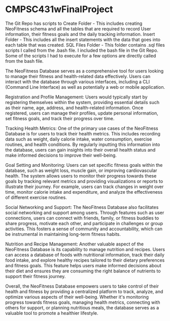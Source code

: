 # CMPSC431wFinalProject
The Git Repo has scripts to 
Create Folder - This includes creating NeoFitness schema and all the tables that are required to record User information, their fitness goals and the daily tracking information.
Insert Folder - This includes all the insert statements with the data that goes into each table that was created.
SQL Files Folder - This folder contains .sql files scripts I called from the .bash file. I included the bash file in the Git Repo. Some of the scripts I had to execute for a few options are directly called from the bash file.

The NeoFitness Database serves as a comprehensive tool for users looking to manage their fitness and health-related data effectively. Users can interact with the database through various interfaces, including a CLI (Command Line Interface) as well as potentially a web or mobile application.

Registration and Profile Management: Users would typically start by registering themselves within the system, providing essential details such as their name, age, address, and health-related information. Once registered, users can manage their profiles, update personal information, set fitness goals, and track their progress over time.

Tracking Health Metrics: One of the primary use cases of the NeoFitness Database is for users to track their health metrics. This includes recording data such as weight, daily calorie intake, water consumption, exercise routines, and health conditions. By regularly inputting this information into the database, users can gain insights into their overall health status and make informed decisions to improve their well-being.

Goal Setting and Monitoring: Users can set specific fitness goals within the database, such as weight loss, muscle gain, or improving cardiovascular health. The system allows users to monitor their progress towards these goals by tracking relevant metrics and providing visualizations or reports to illustrate their journey. For example, users can track changes in weight over time, monitor calorie intake and expenditure, and analyze the effectiveness of different exercise routines.

Social Networking and Support: The NeoFitness Database also facilitates social networking and support among users. Through features such as user connections, users can connect with friends, family, or fitness buddies to share progress, motivate each other, and participate in challenges or group activities. This fosters a sense of community and accountability, which can be instrumental in maintaining long-term fitness habits.

Nutrition and Recipe Management: Another valuable aspect of the NeoFitness Database is its capability to manage nutrition and recipes. Users can access a database of foods with nutritional information, track their daily food intake, and explore healthy recipes tailored to their dietary preferences and fitness goals. This feature helps users make informed decisions about their diet and ensures they are consuming the right balance of nutrients to support their fitness journey.

Overall, the NeoFitness Database empowers users to take control of their health and fitness by providing a centralized platform to track, analyze, and optimize various aspects of their well-being. Whether it's monitoring progress towards fitness goals, managing health metrics, connecting with others for support, or planning nutritious meals, the database serves as a valuable tool to promote a healthier lifestyle.



